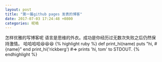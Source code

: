 ```yaml
---
layout: post
title: "第一篇github pages 发表的博客"
date: 2017-07-03 17:24:48 +0800
categories: 呢喃
---
```

怎样优雅的写博客呢
语言是思维的外衣。成功是你经历过无数次失败之后仍然保持激情。
哈哈哈哈😆😆😆
{% highlight ruby %}
def print_hi(name)
   puts "hi, #{name}"
end
print_hi('rickberg')
#=> prints 'hi, tom' to STDOUT.
{% endhighlight %}
